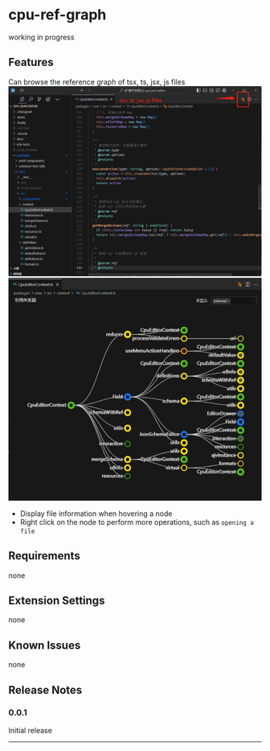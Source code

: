 # cpu-ref-graph

working in progress
## Features

Can browse the reference graph of tsx, ts, jsx, js files
![Open graph](README.assets/image.png)
![Alt text](README.assets/image-1.png)

- Display file information when hovering a node
- Right click on the node to perform more operations, such as `opening a file`

## Requirements

none

## Extension Settings

none

## Known Issues

none

## Release Notes

### 0.0.1

Initial release

---
